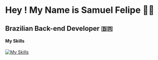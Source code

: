 # Hey ! My Name is Samuel Felipe 👋🏽

## Brazilian Back-end Developer 🇧🇷

#### My Skills
 [![My Skills](https://skillicons.dev/icons?i=php,laravel,html,css,js,react,vue,git,github,py,java,mysql,sqlite,linux,bash&theme=dark)](https://skillicons.dev)
